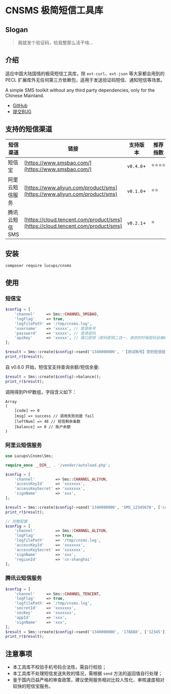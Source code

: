 # CNSMS 极简短信工具库

## Slogan

> 我就发个验证码，给我整那么活干啥...

## 介绍

适应中国大陆国情的极简短信工具库，除 `ext-curl`、`ext-json` 等大家都会用到的 PECL 扩展库外无任何第三方依赖包，适用于发送验证码短信、通知短信等场景。

A simple SMS toolkit without any third party dependencies, only for the Chinese Mainland.

- [GitHub](https://github.com/lucups/cnsms)
- [提交BUG](https://github.com/lucups/cnsms/issues/new)

## 支持的短信渠道

| 短信渠道      | 链接                                                                             | 支持版本      | 推荐指数     |
|-----------|--------------------------------------------------------------------------------|-----------|----------|
| 短信宝       | [https://www.smsbao.com/](https://www.smsbao.com/)                             | `v0.4.0`+ | ⭐️⭐️⭐️⭐️ |
| 阿里云短信服务   | [https://www.aliyun.com/product/sms](https://www.aliyun.com/product/sms)       | `v0.1.0`+ | ⭐️⭐      |
| 腾讯云短信 SMS | [https://cloud.tencent.com/product/sms](https://cloud.tencent.com/product/sms) | `v0.2.1`+ | ⭐️       |

## 安装

```shell
composer require lucups/cnsms
```

## 使用

### 短信宝

```php
$config = [
    'channel'     => Sms::CHANNEL_SMSBAO,
    'logFlag'     => true,
    'logfilePath' => '/tmp/cnsms.log',
    'username'    => 'xxxxx', // 登录账号
    'password'    => 'xxxxx', // 登录密码
    'apiKey'      => 'xxxxx', // 接口密钥（密码密钥二选一，请求的时候密码会被md5处理，apiKey 不会）
];

$result = Sms::create($config)->send('1340000000', '【测试账号】您的短信验证码是{code} ，在10分钟内有效。', ['code'=> '123456']);
print_r($result);
```

自 v0.6.0 开始，短信宝支持查询余额/短信余量:

```php
$result = Sms::create($config)->balance();
print_r($result);
```

调用得到PHP数组，字段含义如下：

```
Array
(
    [code] => 0
    [msg] => success // 调用失败则是 fail
    [leftNum] => 48 // 短信剩余条数
    [balance] => 0 // 账户余额
)
```

### 阿里云短信服务

```php
use Lucups\Cnsms\Sms;

require_once __DIR__ . '/vendor/autoload.php';

$config = [
    'channel'         => Sms::CHANNEL_ALIYUN,
    'accessKeyId'     => 'xxxxxxx',
    'accessKeySecret' => 'xxxxxxx',
    'signName'        => 'xxx',
];

$result = Sms::create($config)->send('1340000000', 'SMS_12345678', ['code' => '666888']);
print_r($result);

// 完整配置
$config = [
    'channel'         => Sms::CHANNEL_ALIYUN,
    'logFlag'         => true,
    'logfilePath'     => '/tmp/cnsms.log',
    'accessKeyId'     => 'xxxxxxx',
    'accessKeySecret' => 'xxxxxxx',
    'signName'        => 'xxx',
    'regionId'        => 'cn-shanghai'
];
```

### 腾讯云短信服务

```php
$config = [
    'channel'     => Sms::CHANNEL_TENCENT,
    'logFlag'     => true,
    'logfilePath' => '/tmp/cnsms.log',
    'secretId'    => 'xxxxxxx',
    'secKey'      => 'xxxxxxx',
    'appId'       => 'xxx',
    'signName'    => 'xxx',
];
$result = Sms::create($config)->send('1340000000', '178888', ['12345']);
print_r($result);
```

## 注意事项

- 本工具库不校验手机号码合法性，需自行校验；
- 本工具库不处理短信发送失败的情况，需根据 `send` 方法的返回值自行处理；
- 鉴于国内日益严格的审查政策，建议使用服务相对比较人性化、审核速度相对较快的短信宝服务。